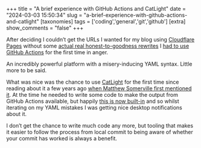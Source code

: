 +++
title = "A brief experience with GitHub Actions and CatLight"
date = "2024-03-03 15:50:34"
slug = "a-brief-experience-with-github-actions-and-catlight"
[taxonomies]
tags = ['coding','general','git','github']
[extra]
show_comments = "false"
+++

After deciding I couldn’t get the URLs I wanted for my blog using [Cloudflare Pages](https://pages.cloudflare.com/) without some [actual real honest-to-goodness rewrites](https://httpd.apache.org/docs/current/mod/mod_rewrite.html) I [had to use GitHub Actions](https://github.com/pipwilson/blog/blob/production/.github/workflows/zola-build.yml) for the first time in anger.

An incredibly powerful platform with a misery-inducing YAML syntax. Little more to be said.

What was nice was the chance to use [CatLight](https://httpd.apache.org/docs/current/mod/mod_rewrite.html) for the first time since reading about it a few years ago [when Matthew Somerville first mentioned it](https://dracos.co.uk/wrote/catlight-github-actions/). At the time he needed to write some code to make the output from GitHub Actions available, but happily [this is now built-in](https://www.catlight.io/a/github-actions-desktop-notifications) and so whilst iterating on my YAML mistakes I was getting nice desktop notifications about it.

I don’t get the chance to write much code any more, but tooling that makes it easier to follow the process from local commit to being aware of whether your commit has worked is always a benefit.
